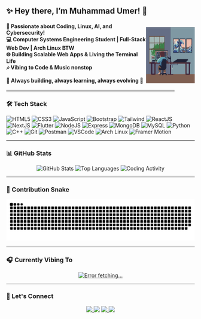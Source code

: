 <h2 align="left">✨ Hey there, I’m Muhammad Umer! 👋</h2>

<img style="margin-top:13px" align="right" height="150" width="130" src="./gifs/gif2.gif" />

<div style="width:450px">

<h4 align="left">🚀 Passionate about Coding, Linux, AI, and Cybersecurity!<br>
💻 Computer Systems Engineering Student | Full-Stack Web Dev | Arch Linux BTW <br>
🌐 Building Scalable Web Apps & Living the Terminal Life <br>
🎶 Vibing to Code & Music nonstop<br><br>
🌟 Always building, always learning, always evolving 🚀</h4>

---

</div>

### 🛠️ Tech Stack

<div align="left">
  <!-- Web & Frontend -->
  <img src="https://cdn.jsdelivr.net/gh/devicons/devicon/icons/html5/html5-original.svg" height="50" alt="HTML5" />
  <img src="https://cdn.jsdelivr.net/gh/devicons/devicon/icons/css3/css3-original.svg" height="50" alt="CSS3" />
  <img src="https://cdn.jsdelivr.net/gh/devicons/devicon/icons/javascript/javascript-original.svg" height="50" alt="JavaScript" />
  <img src="https://cdn.jsdelivr.net/gh/devicons/devicon/icons/bootstrap/bootstrap-original.svg" height="50" alt="Bootstrap" />
  <img src="https://cdn.jsdelivr.net/gh/devicons/devicon/icons/tailwindcss/tailwindcss-original.svg" height="50" alt="Tailwind" />
  <img src="https://cdn.jsdelivr.net/gh/devicons/devicon/icons/react/react-original.svg" height="50" alt="ReactJS" />
  <img src="https://cdn.jsdelivr.net/gh/devicons/devicon/icons/nextjs/nextjs-original.svg" height="50" alt="NextJS" />
  <img src="https://cdn.jsdelivr.net/gh/devicons/devicon/icons/flutter/flutter-original.svg" height="50" alt="Flutter" />
  
  <!-- Backend & Databases -->
  <img src="https://cdn.jsdelivr.net/gh/devicons/devicon/icons/nodejs/nodejs-original.svg" height="50" alt="NodeJS" />
  <img src="https://cdn.jsdelivr.net/gh/devicons/devicon/icons/express/express-original.svg" height="50" alt="Express" />
  <img src="https://cdn.jsdelivr.net/gh/devicons/devicon/icons/mongodb/mongodb-original.svg" height="50" alt="MongoDB" />
  <img src="https://cdn.jsdelivr.net/gh/devicons/devicon/icons/mysql/mysql-original.svg" height="50" alt="MySQL" />
  <img src="https://cdn.jsdelivr.net/gh/devicons/devicon/icons/python/python-original.svg" height="50" alt="Python" />
  <img src="https://cdn.jsdelivr.net/gh/devicons/devicon/icons/cplusplus/cplusplus-original.svg" height="50" alt="C++" />

  <!-- Tools & Platforms -->
  <img src="https://cdn.jsdelivr.net/gh/devicons/devicon/icons/git/git-original.svg" height="50" alt="Git" />
  <img src="https://cdn.jsdelivr.net/gh/devicons/devicon/icons/postman/postman-original.svg" height="50" alt="Postman" />
  <img src="https://cdn.jsdelivr.net/gh/devicons/devicon/icons/vscode/vscode-original.svg" height="50" alt="VSCode" />
  <img src="https://cdn.jsdelivr.net/gh/devicons/devicon/icons/archlinux/archlinux-original.svg" height="50" alt="Arch Linux" />
  <img src="https://cdn.jsdelivr.net/gh/devicons/devicon/icons/framermotion/framermotion-original.svg" height="40" alt="Framer Motion" />
</div>

---

### 📊 GitHub Stats

<div align="center">
  <img src="https://github-readme-stats.vercel.app/api?username=umerr17&show_icons=true&theme=tokyonight&hide_border=true" height="150" alt="GitHub Stats" />
  <img src="https://github-readme-stats.vercel.app/api/top-langs/?username=umerr17&layout=compact&theme=tokyonight&hide_border=true" height="150" alt="Top Languages" />
  <img src="https://github-profile-summary-cards.vercel.app/api/cards/productive-time?username=umerr17&theme=tokyonight" height="150" alt="Coding Activity" />
</div>

---

### 🐍 Contribution Snake

![snake gif](https://github.com/umerr17/umerr17/blob/output/github-snake-dark.svg)

---

### 🎧 Currently Vibing To

<div align="center">
  <a href="https://open.spotify.com/user/bsuamlo2t7js7quxwhqudkxrg">

![Error fetching...](https://spotify-recently-played-readme.vercel.app/api?user=bsuamlo2t7js7quxwhqudkxrg&count=2)

  </a>
</div>

---

### 🔗 Let's Connect

<p align="center">
 <a href="https://muhammadumer.dev" target="_blank">
  <img src="https://img.shields.io/badge/Portfolio-muhammadumer.dev-0A192F?style=for-the-badge&logo=vercel&logoColor=white" />
</a>
  <a href="https://www.linkedin.com/in/umer17" target="_blank"><img src="https://img.shields.io/badge/LinkedIn-blue?style=for-the-badge&logo=linkedin&logoColor=white" /></a>
  <a href="https://www.instagram.com/umer17_" target="_blank">
  <img src="https://img.shields.io/badge/Instagram-E4405F?style=for-the-badge&logo=instagram&logoColor=white" />
</a>
  <a href="mailto:me@muhammadumer.dev"><img src="https://img.shields.io/badge/Email-D14836?style=for-the-badge&logo=gmail&logoColor=white" /></a>
</p>
